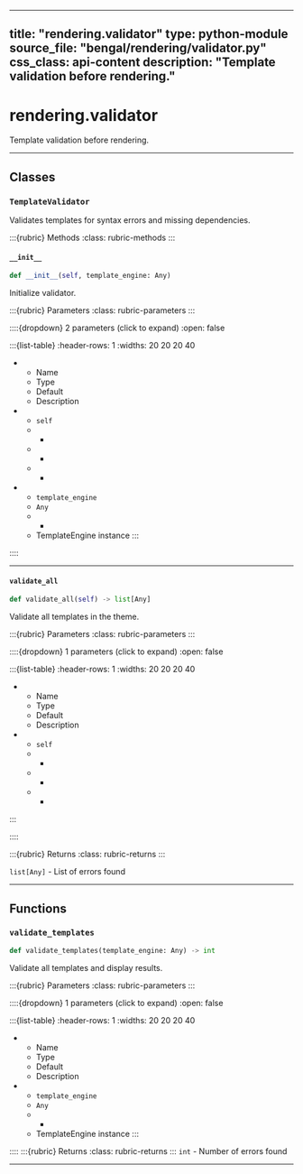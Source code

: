 
---
title: "rendering.validator"
type: python-module
source_file: "bengal/rendering/validator.py"
css_class: api-content
description: "Template validation before rendering."
---

# rendering.validator

Template validation before rendering.

---

## Classes

### `TemplateValidator`


Validates templates for syntax errors and missing dependencies.




:::{rubric} Methods
:class: rubric-methods
:::
#### `__init__`
```python
def __init__(self, template_engine: Any)
```

Initialize validator.



:::{rubric} Parameters
:class: rubric-parameters
:::

::::{dropdown} 2 parameters (click to expand)
:open: false

:::{list-table}
:header-rows: 1
:widths: 20 20 20 40

* - Name
  - Type
  - Default
  - Description
* - `self`
  - -
  - -
  - -
* - `template_engine`
  - `Any`
  - -
  - TemplateEngine instance
:::

::::




---
#### `validate_all`
```python
def validate_all(self) -> list[Any]
```

Validate all templates in the theme.



:::{rubric} Parameters
:class: rubric-parameters
:::

::::{dropdown} 1 parameters (click to expand)
:open: false

:::{list-table}
:header-rows: 1
:widths: 20 20 20 40

* - Name
  - Type
  - Default
  - Description
* - `self`
  - -
  - -
  - -
:::

::::

:::{rubric} Returns
:class: rubric-returns
:::

`list[Any]` - List of errors found




---


## Functions

### `validate_templates`
```python
def validate_templates(template_engine: Any) -> int
```

Validate all templates and display results.



:::{rubric} Parameters
:class: rubric-parameters
:::

::::{dropdown} 1 parameters (click to expand)
:open: false

:::{list-table}
:header-rows: 1
:widths: 20 20 20 40

* - Name
  - Type
  - Default
  - Description
* - `template_engine`
  - `Any`
  - -
  - TemplateEngine instance
:::

::::
:::{rubric} Returns
:class: rubric-returns
:::
`int` - Number of errors found




---
